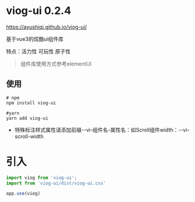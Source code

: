 # viog-ui 0.2.4

https://ayushiqi.github.io/viog-ui/

基于vue3的炫酷ui组件库

特点：活力性  可玩性  原子性

> 组件库使用方式参考elementUI

## 使用

```
# npm
npm install viog-ui

#yarn
yarn add viog-ui
```

- 特殊标注样式属性请添加前缀--vi-组件名-属性名：如Scroll组件width：--vi-scroll-width

# 引入

``` javascript
import viog from 'viog-ui';
import from 'viog-ui/dist/viog-ui.css'

app.use(viog)
```
